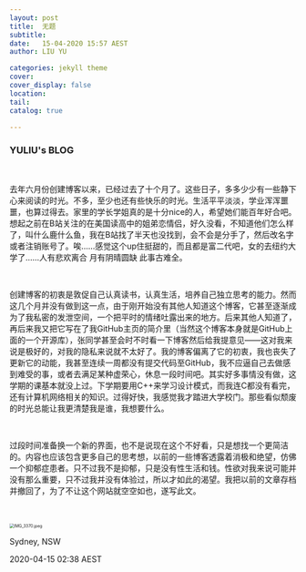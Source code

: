 ```yaml
---
layout: post
title:  无题
subtitle: 
date:   15-04-2020 15:57 AEST
author: LIU YU

categories: jekyll theme
cover: 
cover_display: false
location: 
tail: 
catalog: true 

---
```


### YULIU's BLOG

<br>

​		去年六月份创建博客以来，已经过去了十个月了。这些日子，多多少少有一些静下心来阅读的时光。不多，至少也还有些快乐的时光。生活平平淡淡，学业浑浑噩噩，也算过得去。家里的学长学姐真的是十分nice的人，希望她们能百年好合吧。想起之前在B站关注的在美国读高中的姐弟恋情侣，好久没看，不知道他们怎么样了，叫什么鹿什么鱼，我在B站找了半天也没找到，会不会是分手了，然后改名字或者注销账号了。唉……感觉这个up住挺甜的，而且都是富二代吧，女的去纽约大学了……人有悲欢离合 月有阴晴圆缺 此事古难全。

<br>

​		创建博客的初衷是敦促自己认真读书，认真生活，培养自己独立思考的能力。然而这几个月并没有做到这一点，由于刚开始没有其他人知道这个博客，它甚至逐渐成为了我私密的发泄空间，一个把平时的情绪吐露出来的地方。后来其他人知道了，再后来我又把它写在了我GitHub主页的简介里（当然这个博客本身就是GitHub上面的一个开源库），张同学甚至会时不时看一下博客然后给我提意见——这对我来说是极好的，对我的隐私来说就不太好了。我的博客偏离了它的初衷，我也丧失了更新它的动能，我甚至连续一周都没有提交代码至GitHub，我不应逼自己去做感到难受的事，或者去满足某种虚荣心，休息一段时间吧。其实好多事情没有做，这学期的课基本就没上过。下学期要用C++来学习设计模式，而我连C都没有看完，还有计算机网络相关的知识。过得好快，我感觉我才踏进大学校门。那些看似颓废的时光总能让我更清楚我是谁，我想要什么。

<br>

​	过段时间准备换一个新的界面，也不是说现在这个不好看，只是想找一个更简洁的。内容也应该包含更多自己的思考想，以前的一些博客透露着消极和绝望，仿佛一个抑郁症患者。只不过我不是抑郁，只是没有性生活和钱。性欲对我来说可能并没有那么重要，只不过我并没有体验过，所以才如此的渴望。我把以前的文章存档并撤回了，为了不让这个网站就空空如也，遂写此文。

<br>

<br>

<img src="https://i.loli.net/2020/04/16/jfWuv9r5dY8IbJk.jpg" alt="IMG_3370.jpeg" style="zoom:50%;" />



Sydney, NSW

2020-04-15    02:38     AEST





